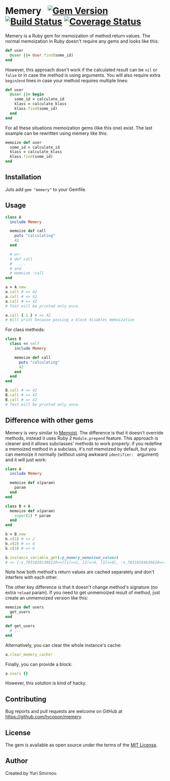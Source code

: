 # Memery   [![Gem Version](https://badge.fury.io/rb/memery.svg)](https://badge.fury.io/rb/memery) [![Build Status](https://travis-ci.org/tycooon/memery.svg?branch=master)](https://travis-ci.org/tycooon/memery) [![Coverage Status](https://coveralls.io/repos/github/tycooon/memery/badge.svg?branch=master)](https://coveralls.io/github/tycooon/memery?branch=master)

Memery is a Ruby gem for memoization of method return values. The normal memoization in Ruby doesn't require any gems and looks like this:

```ruby
def user
  @user ||= User.find(some_id)
end
```

However, this approach dosn't work if the calculated result can be `nil` or `false` or in case the method is using arguments. You will also require extra `begin`/`end` lines in case your method requires multiple lines:

```ruby
def user
  @user ||= begin
    some_id = calculate_id
    klass = calculate_klass
    klass.find(some_id)
  end
end
```

For all these situations memoization gems (like this one) exist. The last example can be rewritten using memery like this:

```ruby
memoize def user
  some_id = calculate_id
  klass = calculate_klass
  klass.find(some_id)
end
```

## Installation
Juts add `gem "memery"` to your Gemfile.

## Usage

```ruby
class A
  include Memery

  memoize def call
    puts "calculating"
    42
  end

  # or:
  # def call
  #   ...
  # end
  # memoize :call
end

a = A.new
a.call # => 42
a.call # => 42
a.call # => 42
# Text will be printed only once.

a.call { 1 } # => 42
# Will print because passing a block disables memoization
```

For class methods:

```ruby
class B
  class << self
    include Memery

    memoize def call
      puts "calculating"
      42
    end
  end
end

B.call # => 42
B.call # => 42
B.call # => 42
# Text will be printed only once.
```

## Difference with other gems
Memery is very similar to [Memoist](https://github.com/matthewrudy/memoist). The difference is that it doesn't override methods, instead it uses Ruby 2 `Module.prepend` feature. This approach is cleaner and it allows subclasses' methods to work properly: if you redefine a memoized method in a subclass, it's not memoized by default, but you can memoize it normally (without using awkward `identifier: ` argument) and it will just work:

```ruby
class A
  include Memery

  memoize def x(param)
    param
  end
end

class B < A
  memoize def x(param)
    super(2) * param
  end
end

b = B.new
b.x(1) # => 2
b.x(2) # => 4
b.x(3) # => 6

b.instance_variable_get(:@_memery_memoized_values)
# => {:x_70318201388120=>{[1]=>2, [2]=>4, [3]=>6}, :x_70318184636620=>{[2]=>2}}
```

Note how both method's return values are cached separately and don't interfere with each other.

The other key difference is that it doesn't change method's signature (no extra `reload` param). If you need to get unmemoized result of method, just create an unmemoized version like this:

```ruby
memoize def users
  get_users
end

def get_users
  # ...
end
```

Alternatively, you can clear the whole instance's cache:

```ruby
a.clear_memery_cache!
```

Finally, you can provide a block:

```ruby
a.users {}
```

However, this solution is kind of hacky.

## Contributing
Bug reports and pull requests are welcome on GitHub at https://github.com/tycooon/memery.

## License
The gem is available as open source under the terms of the [MIT License](https://opensource.org/licenses/MIT).

## Author
Created by Yuri Smirnov.
